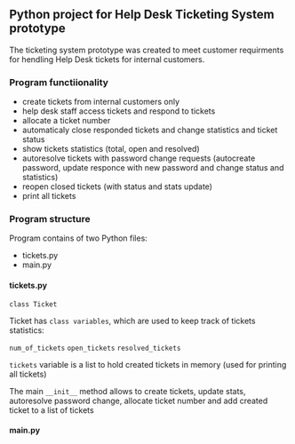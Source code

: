 ## Python project for Help Desk Ticketing System prototype

The ticketing system prototype was created to meet customer requirments for
hendling Help Desk tickets for internal customers.

### Program functiionality

* create tickets from internal customers only
* help desk staff access tickets and respond to tickets
* allocate a ticket number
* automaticaly close responded tickets and change statistics and ticket status
* show tickets statistics (total, open and resolved)
* autoresolve tickets with password change requests (autocreate password, update
 responce with new password and change status and statistics)
* reopen closed tickets (with status and stats update)
* print all tickets

### Program structure

Program contains of two Python files:
* tickets.py
* main.py

#### tickets.py 

`class Ticket`

Ticket has `class variables`, which are used to keep track of tickets statistics:

`num_of_tickets`
`open_tickets`
`resolved_tickets`

`tickets` variable is a list to hold created tickets in memory (used for
printing all tickets)

The main `__init__` method allows to create tickets, update stats, autoresolve
password change, allocate ticket number and add created ticket to a list of
tickets

#### main.py


